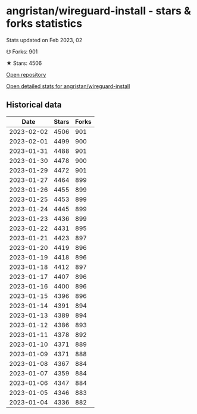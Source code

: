 # angristan/wireguard-install - stars & forks statistics

Stats updated on Feb 2023, 02

☋ Forks: 901

★ Stars: 4506

[Open repository](https://github.com/angristan/wireguard-install)

[Open detailed stats for angristan/wireguard-install](https://reviewgithub.com/rep/angristan/wireguard-install)

## Historical data
| Date | Stars | Forks |
|------|-------|-------|
| 2023-02-02 | 4506 | 901 | 
| 2023-02-01 | 4499 | 900 | 
| 2023-01-31 | 4488 | 901 | 
| 2023-01-30 | 4478 | 900 | 
| 2023-01-29 | 4472 | 901 | 
| 2023-01-27 | 4464 | 899 | 
| 2023-01-26 | 4455 | 899 | 
| 2023-01-25 | 4453 | 899 | 
| 2023-01-24 | 4445 | 899 | 
| 2023-01-23 | 4436 | 899 | 
| 2023-01-22 | 4431 | 895 | 
| 2023-01-21 | 4423 | 897 | 
| 2023-01-20 | 4419 | 896 | 
| 2023-01-19 | 4418 | 896 | 
| 2023-01-18 | 4412 | 897 | 
| 2023-01-17 | 4407 | 896 | 
| 2023-01-16 | 4400 | 896 | 
| 2023-01-15 | 4396 | 896 | 
| 2023-01-14 | 4391 | 894 | 
| 2023-01-13 | 4389 | 894 | 
| 2023-01-12 | 4386 | 893 | 
| 2023-01-11 | 4378 | 892 | 
| 2023-01-10 | 4371 | 889 | 
| 2023-01-09 | 4371 | 888 | 
| 2023-01-08 | 4367 | 884 | 
| 2023-01-07 | 4359 | 884 | 
| 2023-01-06 | 4347 | 884 | 
| 2023-01-05 | 4346 | 883 | 
| 2023-01-04 | 4336 | 882 | 

